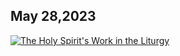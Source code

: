 ## May 28,2023 ##

[![The Holy Spirit's Work in the Liturgy](https://raw.githubusercontent.com/fernal73/CIAY/main/May/jpgs/Day148.jpg)](https://youtu.be/w2vNSqNXvyM "The Holy Spirit's Work in the Liturgy")
